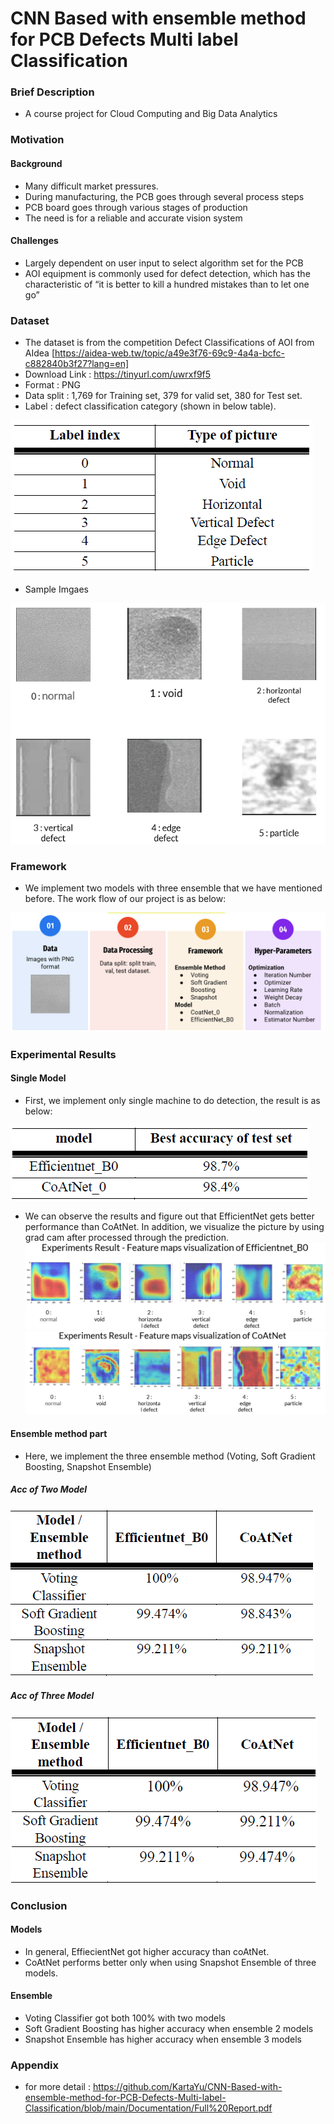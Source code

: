 # CNN Based with ensemble method for PCB Defects Multi label Classification
### Brief Description
- A course project for Cloud Computing and Big Data Analytics
### Motivation
#### Background
- Many difficult market pressures.
- During manufacturing, the PCB goes through several process steps
- PCB board goes through various stages of production
- The need is for a reliable and accurate vision system
#### Challenges
- Largely dependent on user input to select algorithm set for the PCB 
- AOI equipment is commonly used for defect detection, which has the characteristic of “it is better to kill a hundred mistakes than to let one go”
### Dataset
- The dataset is from the competition Defect Classifications of AOI from AIdea [https://aidea-web.tw/topic/a49e3f76-69c9-4a4a-bcfc-c882840b3f27?lang=en]
- Download Link : https://tinyurl.com/uwrxf9f5
- Format : PNG
- Data split : 1,769 for Training set, 379 for valid set, 380 for Test set.
- Label : defect classification category (shown in below table).

![image](https://github.com/KartaYu/CNN-Based-with-ensemble-method-for-PCB-Defects-Multi-label-Classification/blob/main/pic/label%20info.png)

- Sample Imgaes

![image](https://github.com/KartaYu/CNN-Based-with-ensemble-method-for-PCB-Defects-Multi-label-Classification/blob/main/pic/sample.png)

### Framework
- We implement two models with three ensemble that we have mentioned before. The work flow of our project is as below:

![image](https://github.com/KartaYu/CNN-Based-with-ensemble-method-for-PCB-Defects-Multi-label-Classification/blob/main/pic/workflow.png)

### Experimental Results
#### Single Model
- First, we implement only single machine to do detection, the result is as below:

![image](https://github.com/KartaYu/CNN-Based-with-ensemble-method-for-PCB-Defects-Multi-label-Classification/blob/main/pic/result%20of%20single%20model.png)
- We can observe the results and figure out that EfficientNet gets better performance than CoAtNet.
In addition, we visualize the picture by using grad cam after processed through the prediction.
![image](https://github.com/KartaYu/CNN-Based-with-ensemble-method-for-PCB-Defects-Multi-label-Classification/blob/main/pic/Experiments%20Result%20-%20Feature%20maps%20visualization%20of%20Efficientnet_B0.png)
![image](https://github.com/KartaYu/CNN-Based-with-ensemble-method-for-PCB-Defects-Multi-label-Classification/blob/main/pic/Experiments%20Result%20-%20Feature%20maps%20visualization%20of%20CoatNet.png)

#### Ensemble method part
- Here, we implement the three ensemble method (Voting, Soft Gradient Boosting, Snapshot Ensemble)
##### Acc of Two Model
![image](https://github.com/KartaYu/CNN-Based-with-ensemble-method-for-PCB-Defects-Multi-label-Classification/blob/main/pic/result%20ensemble%20of%20two%20models.png)
##### Acc of Three Model
![image](https://github.com/KartaYu/CNN-Based-with-ensemble-method-for-PCB-Defects-Multi-label-Classification/blob/main/pic/result%20ensemble%20of%20three%20models.png)

### Conclusion
#### Models
- In general, EffiecientNet got higher accuracy than coAtNet.
- CoAtNet performs better only when using Snapshot Ensemble of three models.
#### Ensemble
- Voting Classifier got both 100% with two models
- Soft Gradient Boosting has higher accuracy when ensemble 2 models
- Snapshot Ensemble has higher accuracy when ensemble 3 models

### Appendix
- for more detail : https://github.com/KartaYu/CNN-Based-with-ensemble-method-for-PCB-Defects-Multi-label-Classification/blob/main/Documentation/Full%20Report.pdf
